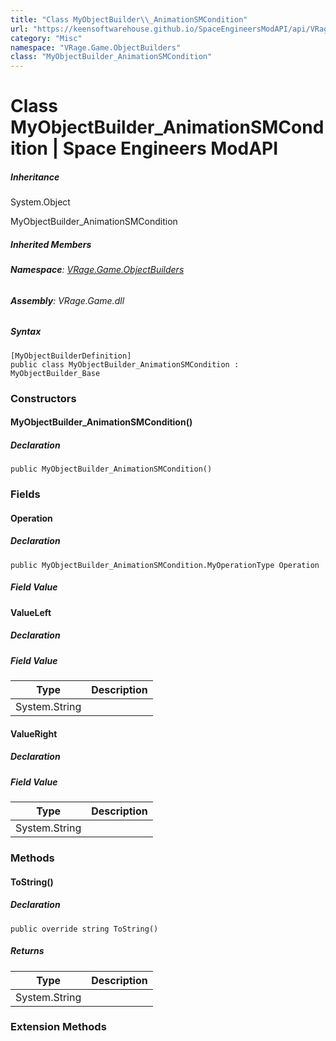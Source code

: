 ```yaml
---
title: "Class MyObjectBuilder\\_AnimationSMCondition"
url: "https://keensoftwarehouse.github.io/SpaceEngineersModAPI/api/VRage.Game.ObjectBuilders.MyObjectBuilder_AnimationSMCondition.html"
category: "Misc"
namespace: "VRage.Game.ObjectBuilders"
class: "MyObjectBuilder_AnimationSMCondition"
---
```


# Class MyObjectBuilder\_AnimationSMCondition | Space Engineers ModAPI

##### Inheritance

System.Object

MyObjectBuilder\_AnimationSMCondition

##### Inherited Members

###### **Namespace**: [VRage.Game.ObjectBuilders](https://keensoftwarehouse.github.io/SpaceEngineersModAPI/api/VRage.Game.ObjectBuilders.html)

###### **Assembly**: VRage.Game.dll

##### Syntax

```
[MyObjectBuilderDefinition]
public class MyObjectBuilder_AnimationSMCondition : MyObjectBuilder_Base
```

### [](#constructors)Constructors

#### [](#VRage_Game_ObjectBuilders_MyObjectBuilder_AnimationSMCondition__ctor)MyObjectBuilder\_AnimationSMCondition()

##### Declaration

```
public MyObjectBuilder_AnimationSMCondition()
```

### [](#fields)Fields

#### [](#VRage_Game_ObjectBuilders_MyObjectBuilder_AnimationSMCondition_Operation)Operation

##### Declaration

```
public MyObjectBuilder_AnimationSMCondition.MyOperationType Operation
```

##### Field Value

#### [](#VRage_Game_ObjectBuilders_MyObjectBuilder_AnimationSMCondition_ValueLeft)ValueLeft

##### Declaration

##### Field Value

| Type | Description |
| --- | --- |
| System.String |     |

#### [](#VRage_Game_ObjectBuilders_MyObjectBuilder_AnimationSMCondition_ValueRight)ValueRight

##### Declaration

##### Field Value

| Type | Description |
| --- | --- |
| System.String |     |

### [](#methods)Methods

#### [](#VRage_Game_ObjectBuilders_MyObjectBuilder_AnimationSMCondition_ToString)ToString()

##### Declaration

```
public override string ToString()
```

##### Returns

| Type | Description |
| --- | --- |
| System.String |     |

### [](#extensionmethods)Extension Methods